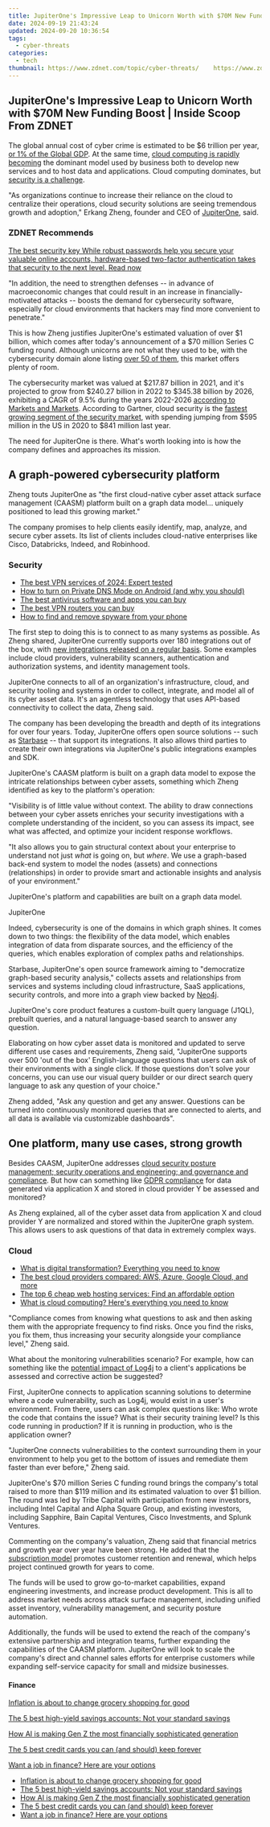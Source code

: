 ```yaml
---
title: JupiterOne's Impressive Leap to Unicorn Worth with $70M New Funding Boost | Inside Scoop From ZDNET
date: 2024-09-19 21:43:24
updated: 2024-09-20 10:36:54
tags:
  - cyber-threats
categories:
  - tech
thumbnail: https://www.zdnet.com/topic/cyber-threats/    https://www.zdnet.com/a/img/resize/323d98e721afe5a5b98bd1966c5e88a02a998031/2022/06/02/eea4b2a1-2c7f-4b50-973f-05b68e1adbe9/62966ffe9ae5f64514678b1e-jupiterone-hero-graph-database-query-library-risk-management-4-p-1080.jpg?width=170&height=96&fit=crop&auto=webp
---
```


## JupiterOne's Impressive Leap to Unicorn Worth with $70M New Funding Boost | Inside Scoop From ZDNET

The global annual cost of cyber crime is estimated to be $6 trillion per year, [or 1% of the Global GDP](https://purplesec.us/resources/cyber-security-statistics/). At the same time, [cloud computing is rapidly becoming](https://www.zdnet.com/article/what-is-cloud-computing-everything-you-need-to-know-about-the-cloud/) the dominant model used by business both to develop new services and to host data and applications. Cloud computing dominates, but [security is a challenge](https://www.zdnet.com/article/cloud-computing-dominates-but-security-is-now-its-biggest-challenge/).

"As organizations continue to increase their reliance on the cloud to centralize their operations, cloud security solutions are seeing tremendous growth and adoption," Erkang Zheng, founder and CEO of [JupiterOne](https://www.jupiterone.com), said. 

### **ZDNET** Recommends

[The best security key While robust passwords help you secure your valuable online accounts, hardware-based two-factor authentication takes that security to the next level.  Read now](https://www.zdnet.com/article/best-security-key/)

"In addition, the need to strengthen defenses -- in advance of macroeconomic changes that could result in an increase in financially-motivated attacks -- boosts the demand for cybersecurity software, especially for cloud environments that hackers may find more convenient to penetrate."

This is how Zheng justifies JupiterOne's estimated valuation of over $1 billion, which comes after today's announcement of a $70 million Series C funding round. Although unicorns are not what they used to be, with the cybersecurity domain alone listing [over 50 of them](https://venturebeat.com/2022/03/17/cybersecurity-has-53-unicorns-here-are-10-to-watch/), this market offers plenty of room.

The cybersecurity market was valued at $217.87 billion in 2021, and it's projected to grow from $240.27 billion in 2022 to $345.38 billion by 2026, exhibiting a CAGR of 9.5% during the years 2022-2026 [according to Markets and Markets](https://www.marketsandmarkets.com/Market-Reports/cyber-security-market-505.html). According to Gartner, cloud security is the [fastest growing segment of the security market](https://www.gartner.com/en/newsroom/press-releases/2021-05-17-gartner-forecasts-worldwide-security-and-risk-managem), with spending jumping from $595 million in the US in 2020 to $841 million last year.

The need for JupiterOne is there. What's worth looking into is how the company defines and approaches its mission.

## **A graph-powered cybersecurity platform**

Zheng touts JupiterOne as "the first cloud-native cyber asset attack surface management (CAASM) platform built on a graph data model... uniquely positioned to lead this growing market."

The company promises to help clients easily identify, map, analyze, and secure cyber assets. Its list of clients includes cloud-native enterprises like Cisco, Databricks, Indeed, and Robinhood. 

### Security

* [The best VPN services of 2024: Expert tested](https://www.zdnet.com/article/best-vpn/)
* [How to turn on Private DNS Mode on Android (and why you should)](https://www.zdnet.com/article/how-to-turn-on-private-dns-mode-on-android-and-why-you-should/)
* [The best antivirus software and apps you can buy](https://www.zdnet.com/article/best-antivirus/)
* [The best VPN routers you can buy](https://www.zdnet.com/article/best-vpn-router/)
* [How to find and remove spyware from your phone](https://www.zdnet.com/article/how-to-find-and-remove-spyware-from-your-phone/)

The first step to doing this is to connect to as many systems as possible. As Zheng shared, JupiterOne currently supports over 180 integrations out of the box, with [new integrations released on a regular basis](https://try.jupiterone.com/integrations). Some examples include cloud providers, vulnerability scanners, authentication and authorization systems, and identity management tools.

JupiterOne connects to all of an organization's infrastructure, cloud, and security tooling and systems in order to collect, integrate, and model all of its cyber asset data. It's an agentless technology that uses API-based connectivity to collect the data, Zheng said.

The company has been developing the breadth and depth of its integrations for over four years. Today, JupiterOne offers open source solutions -- such as [Starbase](https://github.com/JupiterOne/starbase) \-- that support its integrations. It also allows third parties to create their own integrations via JupiterOne's public integrations examples and SDK.

JupiterOne's CAASM platform is built on a graph data model to expose the intricate relationships between cyber assets, something which Zheng identified as key to the platform's operation:

"Visibility is of little value without context. The ability to draw connections between your cyber assets enriches your security investigations with a complete understanding of the incident, so you can assess its impact, see what was affected, and optimize your incident response workflows.

"It also allows you to gain structural context about your enterprise to understand not just _what_ is going on, but _where_. We use a graph-based back-end system to model the nodes (assets) and connections (relationships) in order to provide smart and actionable insights and analysis of your environment."

JupiterOne's platform and capabilities are built on a graph data model.

JupiterOne

Indeed, cybersecurity is one of the domains in which graph shines. It comes down to two things: the flexibility of the data model, which enables integration of data from disparate sources, and the efficiency of the queries, which enables exploration of complex paths and relationships.

Starbase, JupiterOne's open source framework aiming to "democratize graph-based security analysis," collects assets and relationships from services and systems including cloud infrastructure, SaaS applications, security controls, and more into a graph view backed by [Neo4j](https://www.zdnet.com/article/the-biggest-investment-in-database-history-the-biggest-social-network-ever-and-other-graph-stories-from-neo4j/).

JupiterOne's core product features a custom-built query language (J1QL), prebuilt queries, and a natural language-based search to answer any question. 

Elaborating on how cyber asset data is monitored and updated to serve different use cases and requirements, Zheng said, "JupiterOne supports over 500 'out of the box' English-language questions that users can ask of their environments with a single click. If those questions don't solve your concerns, you can use our visual query builder or our direct search query language to ask any question of your choice."

Zheng added, "Ask any question and get any answer. Questions can be turned into continuously monitored queries that are connected to alerts, and all data is available via customizable dashboards".

## **One platform, many use cases, strong growth**

Besides CAASM, JupiterOne addresses [cloud security posture management; security operations and engineering; and governance and compliance](https://www.jupiterone.com/solutions). But how can something like [GDPR compliance](https://www.zdnet.com/article/gdpr-in-real-life-transparency-innovation-and-adoption-across-borders-and-organizations/) for data generated via application X and stored in cloud provider Y be assessed and monitored?

As Zheng explained, all of the cyber asset data from application X and cloud provider Y are normalized and stored within the JupiterOne graph system. This allows users to ask questions of that data in extremely complex ways.

### Cloud

* [​What is digital transformation? Everything you need to know](https://www.zdnet.com/article/what-is-digital-transformation-everything-you-need-to-know-about-how-technology-is-reshaping/)
* [The best cloud providers compared: AWS, Azure, Google Cloud, and more](https://www.zdnet.com/article/the-top-cloud-providers-of-2021-aws-microsoft-azure-google-cloud-hybrid-saas/)
* [The top 6 cheap web hosting services: Find an affordable option](https://www.zdnet.com/article/best-cheap-web-hosting/)
* [What is cloud computing? Here's everything you need to know](https://www.zdnet.com/article/what-is-cloud-computing-everything-you-need-to-know-about-the-cloud/)

"Compliance comes from knowing what questions to ask and then asking them with the appropriate frequency to find risks. Once you find the risks, you fix them, thus increasing your security alongside your compliance level," Zheng said.

What about the monitoring vulnerabilities scenario? For example, how can something like the [potential impact of Log4j](https://www.zdnet.com/article/log4j-flaw-thousands-of-applications-are-still-vulnerable-warn-security-researchers/) to a client's applications be assessed and corrective action be suggested?

First, JupiterOne connects to application scanning solutions to determine where a code vulnerability, such as Log4j, would exist in a user's environment. From there, users can ask complex questions like: Who wrote the code that contains the issue? What is their security training level? Is this code running in production? If it is running in production, who is the application owner?

"JupiterOne connects vulnerabilities to the context surrounding them in your environment to help you get to the bottom of issues and remediate them faster than ever before," Zheng said.

JupiterOne's $70 million Series C funding round brings the company's total raised to more than $119 million and its estimated valuation to over $1 billion. The round was led by Tribe Capital with participation from new investors, including Intel Capital and Alpha Square Group, and existing investors, including Sapphire, Bain Capital Ventures, Cisco Investments, and Splunk Ventures.

Commenting on the company's valuation, Zheng said that financial metrics and growth year over year have been strong. He added that the [subscription model](https://www.jupiterone.com/pricing) promotes customer retention and renewal, which helps project continued growth for years to come.

The funds will be used to grow go-to-market capabilities, expand engineering investments, and increase product development. This is all to address market needs across attack surface management, including unified asset inventory, vulnerability management, and security posture automation. 

Additionally, the funds will be used to extend the reach of the company's extensive partnership and integration teams, further expanding the capabilities of the CAASM platform. JupiterOne will look to scale the company's direct and channel sales efforts for enterprise customers while expanding self-service capacity for small and midsize businesses. 

#### Finance

[Inflation is about to change grocery shopping for good](https://www.zdnet.com/article/inflation-is-about-to-change-grocery-shopping-for-good/ "Inflation is about to change grocery shopping for good")

[The 5 best high-yield savings accounts: Not your standard savings](https://www.zdnet.com/article/best-high-yield-savings-account/ "The 5 best high-yield savings accounts: Not your standard savings")

[How AI is making Gen Z the most financially sophisticated generation](https://www.zdnet.com/article/how-ai-is-helping-gen-z-manage-their-money/ "How AI is making Gen Z the most financially sophisticated generation")

[The 5 best credit cards you can (and should) keep forever](https://www.zdnet.com/article/5-credit-cards-you-can-and-should-keep-forever/ "The 5 best credit cards you can (and should) keep forever")

[Want a job in finance? Here are your options](https://www.zdnet.com/article/top-finance-jobs/ "Want a job in finance? Here are your options")

* [Inflation is about to change grocery shopping for good](https://www.zdnet.com/article/inflation-is-about-to-change-grocery-shopping-for-good/ "Inflation is about to change grocery shopping for good")
* [The 5 best high-yield savings accounts: Not your standard savings](https://www.zdnet.com/article/best-high-yield-savings-account/ "The 5 best high-yield savings accounts: Not your standard savings")
* [How AI is making Gen Z the most financially sophisticated generation](https://www.zdnet.com/article/how-ai-is-helping-gen-z-manage-their-money/ "How AI is making Gen Z the most financially sophisticated generation")
* [The 5 best credit cards you can (and should) keep forever](https://www.zdnet.com/article/5-credit-cards-you-can-and-should-keep-forever/ "The 5 best credit cards you can (and should) keep forever")
* [Want a job in finance? Here are your options](https://www.zdnet.com/article/top-finance-jobs/ "Want a job in finance? Here are your options")

<ins class="adsbygoogle"
     style="display:block"
     data-ad-format="autorelaxed"
     data-ad-client="ca-pub-7571918770474297"
     data-ad-slot="1223367746"></ins>



<ins class="adsbygoogle"
     style="display:block"
     data-ad-client="ca-pub-7571918770474297"
     data-ad-slot="8358498916"
     data-ad-format="auto"
     data-full-width-responsive="true"></ins>
